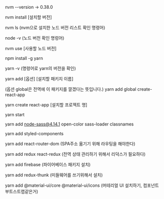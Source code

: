 nvm --version -> 0.38.0

nvm install [설치할 버전]

nvm ls (nvm으로 설치한 노드 버전 리스트 확인 명령어)

node -v (노드 버전 확인 명렁어)

nvm use [사용할 노드 버전]

npm install -g yarn

yarn -v (명령어로 yarn의 버전을 확인)

yarn add [옵션] [설치할 패키지 이름]

(옵션 global은 전역에 이 패키지를 깔겠다는 뜻입니다.)
yarn add global create-react-app

yarn create react-app [설치할 프로젝트 명]

yarn start

yarn add node-sass@4.14.1 open-color sass-loader classnames

yarn add styled-components

yarn add react-router-dom (SPA주소 옮기기 위해 라우팅을 해야한다)

yarn add redux react-redux (전역 상태 관리하기 위해서 리덕스가 필요하다)

yarn add firebase (파이어베이스 패키지 설치)

yarn add redux-thunk (미들웨어를 쓰기위해서 설치)

yarn add @material-ui/core @material-ui/icons (머테리얼 UI 설치하기, 컴포넌트 부트스트랩같은거)
